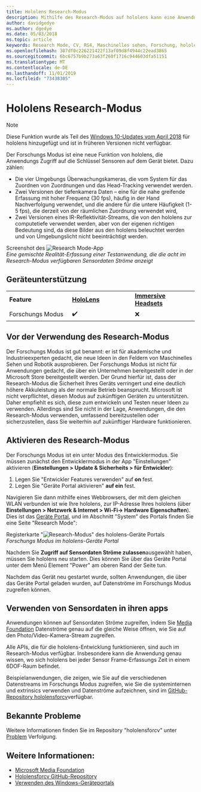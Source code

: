 ```yaml
---
title: Hololens Research-Modus
description: Mithilfe des Research-Modus auf hololens kann eine Anwendung auf wichtige Geräte Sensordaten Ströme (Tiefe, Umgebungs Überwachung und IR-Reflektivität) zugreifen.
author: davidgedye
ms.author: dgedye
ms.date: 05/03/2018
ms.topic: article
keywords: Research Mode, CV, RS4, Maschinelles sehen, Forschung, hololens
ms.openlocfilehash: 307df0c226221422f13af09d8f4944c22ead3865
ms.sourcegitcommit: 6bc6757b9b273a63f260f1716c944603dfa51151
ms.translationtype: MT
ms.contentlocale: de-DE
ms.lasthandoff: 11/01/2019
ms.locfileid: "73438305"
---
```

# <a name="hololens-research-mode"></a>Hololens Research-Modus

> [!NOTE]
> Diese Funktion wurde als Teil des [Windows 10-Updates vom April 2018](release-notes-april-2018.md) für hololens hinzugefügt und ist in früheren Versionen nicht verfügbar.

Der Forschungs Modus ist eine neue Funktion von hololens, die Anwendungs Zugriff auf die Schlüssel Sensoren auf dem Gerät bietet. Dazu zählen:
- Die vier Umgebungs Überwachungskameras, die vom System für das Zuordnen von Zuordnungen und das Head-Tracking verwendet werden.
- Zwei Versionen der tiefenkamera Daten – eine für die nahe greifende Erfassung mit hoher Frequenz (30 fps), häufig in der Hand Nachverfolgung verwendet, und die andere für die untere Häufigkeit (1-5 fps), die derzeit von der räumlichen Zuordnung verwendet wird,
- Zwei Versionen eines IR-Reflektivität-Streams, die von den hololens zur computetiefe verwendet werden, aber von der eigenen richtigen Bedeutung sind, da diese Bilder aus den hololens beleuchtet werden und von Umgebungslicht nicht beeinträchtigt werden.

Screenshot des ![Research Mode-App](images/sensor-stream-viewer.jpg)<br>
*Eine gemischte Realität-Erfassung einer Testanwendung, die die acht im Research-Modus verfügbaren Sensordaten Ströme anzeigt*

## <a name="device-support"></a>Geräteunterstützung

<table>
    <colgroup>
    <col width="33%" />
    <col width="33%" />
    <col width="33%" />
    </colgroup>
    <tr>
        <td><strong>Feature</strong></td>
        <td><a href="hololens-hardware-details.md"><strong>HoloLens</strong></a></td>
        <td><a href="immersive-headset-hardware-details.md"><strong>Immersive Headsets</strong></a></td>
    </tr>
     <tr>
        <td>Forschungs Modus</td>
        <td>✔️</td>
        <td>❌</td>
    </tr>
</table>

## <a name="before-using-research-mode"></a>Vor der Verwendung des Research-Modus

Der Forschungs Modus ist gut benannt: er ist für akademische und Industrieexperten gedacht, die neue Ideen in den Feldern von Maschinelles Sehen und Robotik ausprobieren.  Der Forschungs Modus ist nicht für Anwendungen gedacht, die über ein Unternehmen bereitgestellt oder in der Microsoft Store bereitgestellt werden. Der Grund hierfür ist, dass der Research-Modus die Sicherheit Ihres Geräts verringert und eine deutlich höhere Akkuleistung als der normale Betrieb beansprucht. Microsoft ist nicht verpflichtet, diesen Modus auf zukünftigen Geräten zu unterstützen. Daher empfiehlt es sich, diese zum entwickeln und Testen neuer Ideen zu verwenden. Allerdings sind Sie nicht in der Lage, Anwendungen, die den Research-Modus verwenden, umfassend bereitzustellen oder sicherzustellen, dass Sie weiterhin auf zukünftiger Hardware funktionieren.

## <a name="enabling-research-mode"></a>Aktivieren des Research-Modus

Der Forschungs Modus ist ein unter Modus des Entwicklermodus. Sie müssen zunächst den Entwicklermodus in der App "Einstellungen" aktivieren (**Einstellungen > Update & Sicherheits > für Entwickler**):

1. Legen Sie "Entwickler Features verwenden" auf **on** fest.
2. Legen Sie "Geräte Portal aktivieren" **auf ein** fest.

Navigieren Sie dann mithilfe eines Webbrowsers, der mit dem gleichen WLAN verbunden ist wie Ihre hololens, zur IP-Adresse Ihres hololens (über **Einstellungen > Netzwerk & Internet > Wi-Fi-> Hardware Eigenschaften**). Dies ist das [Geräte Portal](using-the-windows-device-portal.md), und im Abschnitt "System" des Portals finden Sie eine Seite "Research Mode":

Registerkarte "![Research-Modus" des hololens-Geräte Portals](images/ResearchModeDevPortal.png)<br>
*Forschungs Modus im hololens-Geräte Portal*

Nachdem Sie **Zugriff auf Sensordaten Ströme zulassen**ausgewählt haben, müssen Sie hololens neu starten. Dies können Sie über das Geräte Portal unter dem Menü Element "Power" am oberen Rand der Seite tun.

Nachdem das Gerät neu gestartet wurde, sollten Anwendungen, die über das Geräte Portal geladen wurden, auf Datenströme im Forschungs Modus zugreifen können.

## <a name="using-sensor-data-in-your-apps"></a>Verwenden von Sensordaten in ihren apps

Anwendungen können auf Sensordaten Ströme zugreifen, indem Sie [Media Foundation](https://msdn.microsoft.com/library/windows/desktop/ms694197) Datenströme genau auf die gleiche Weise öffnen, wie Sie auf den Photo/Video-Kamera-Stream zugreifen. 

Alle APIs, die für die hololens-Entwicklung funktionieren, sind auch im Research-Modus verfügbar. Insbesondere kann die Anwendung genau wissen, wo sich hololens bei jeder Sensor Frame-Erfassungs Zeit in einem 6DOF-Raum befindet.

Beispielanwendungen, die zeigen, wie Sie auf die verschiedenen Datenstreams im Forschungs Modus zugreifen, wie Sie die systeminternen und extrinsics verwenden und Datenströme aufzeichnen, sind im [GitHub-Repository hololensforcv](https://github.com/Microsoft/HoloLensForCV)verfügbar.

## <a name="known-issues"></a>Bekannte Probleme

Weitere Informationen finden Sie im Repository "hololensforcv" unter [Problem](https://github.com/Microsoft/HololensForCV/issues) Verfolgung.

## <a name="see-also"></a>Weitere Informationen:

* [Microsoft Media Foundation](https://msdn.microsoft.com/library/windows/desktop/ms694197)
* [Hololensforcv GitHub-Repository](https://github.com/Microsoft/HoloLensForCV)
* [Verwenden des Windows-Geräteportals](using-the-windows-device-portal.md)
